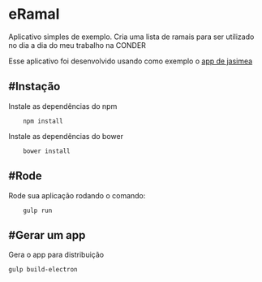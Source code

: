 # eRamal

Aplicativo simples de exemplo. Cria uma lista de ramais para ser utilizado no dia a dia do meu trabalho na CONDER

Esse aplicativo foi desenvolvido usando como exemplo o [app de jasimea ](https://github.com/jasimea/ElectronAngular)


#Instação
--- 

Instale as dependências do npm

```
	npm install
```

Instale as dependências do bower  

```
	bower install
```
#Rode 
---

Rode sua aplicação rodando o comando:

```
	gulp run
```

#Gerar um app
---

Gera o app para distribuição

```
gulp build-electron
```


